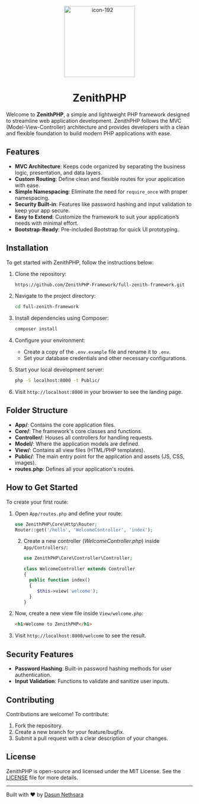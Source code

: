 <p align="center">
    <img src="https://github.com/user-attachments/assets/ab329545-9c44-4e85-aabe-6f4dc0f0512c" alt="icon-192" width="192" height="192">
</p>
    <h1 align="center">ZenithPHP</h1>

Welcome to **ZenithPHP**, a simple and lightweight PHP framework designed to streamline web application development.
ZenithPHP follows the MVC (Model-View-Controller) architecture and provides developers with a clean and flexible
foundation to build modern PHP applications with ease.

## Features

- **MVC Architecture**: Keeps code organized by separating the business logic, presentation, and data layers.
- **Custom Routing**: Define clean and flexible routes for your application with ease.
- **Simple Namespacing**: Eliminate the need for `require_once` with proper namespacing.
- **Security Built-in**: Features like password hashing and input validation to keep your app secure.
- **Easy to Extend**: Customize the framework to suit your application’s needs with minimal effort.
- **Bootstrap-Ready**: Pre-included Bootstrap for quick UI prototyping.

## Installation

To get started with ZenithPHP, follow the instructions below:

1. Clone the repository:
    ```bash
    https://github.com/ZenithPHP-Framework/full-zenith-framework.git
    ```

2. Navigate to the project directory:
    ```bash
    cd full-zenith-framework
    ```

3. Install dependencies using Composer:
    ```bash
    composer install
    ```

4. Configure your environment:
    - Create a copy of the `.env.example` file and rename it to `.env`.
    - Set your database credentials and other necessary configurations.

5. Start your local development server:
    ```bash
    php -S localhost:8000 -t Public/
    ```

6. Visit `http://localhost:8000` in your browser to see the landing page.

## Folder Structure

- **App/**: Contains the core application files.
- **Core/**: The framework's core classes and functions.
- **Controller/**: Houses all controllers for handling requests.
- **Model/**: Where the application models are defined.
- **View/**: Contains all view files (HTML/PHP templates).
- **Public/**: The main entry point for the application and assets (JS, CSS, images).
- **routes.php**: Defines all your application's routes.

## How to Get Started

To create your first route:

1. Open `App/routes.php` and define your route:
    ```php
    use ZenithPHP\Core\Http\Router;
    Router::get('/hello', 'WelcomeController', 'index');
    ```

   2. Create a new controller (*WelcomeController.php*) inside `App/Controllers/`:
       ```php
       use ZenithPHP\Core\Controller\Controller;

      class WelcomeController extends Controller
      {
         public function index()
         {
            $this->view('welcome');
         }
      }
       ```

3. Now, create a new view file inside `View/welcome.php`:
    ```html
    <h1>Welcome to ZenithPHP</h1>
    ```

4. Visit `http://localhost:8000/welcome` to see the result.

## Security Features

- **Password Hashing**: Built-in password hashing methods for user authentication.
- **Input Validation**: Functions to validate and sanitize user inputs.

## Contributing

Contributions are welcome! To contribute:

1. Fork the repository.
2. Create a new branch for your feature/bugfix.
3. Submit a pull request with a clear description of your changes.

## License

ZenithPHP is open-source and licensed under the MIT License. See the [LICENSE](LICENSE) file for more details.

---

Built with ❤️ by [Dasun Nethsara](https://techsaralk.epizy.com)
